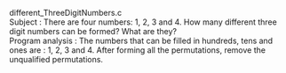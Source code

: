 different_ThreeDigitNumbers.c     
Subject :
There are four numbers: 1, 2, 3 and 4. How many different three digit numbers can be formed? What are they?      
Program analysis :
The numbers that can be filled in hundreds, tens and ones are : 1, 2, 3 and 4. After forming all the permutations, remove the unqualified permutations.
